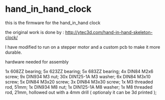 # hand_in_hand_clock
this is the firmware for the hand_in_hand clock

the original work is done by : http://ytec3d.com/hand-in-hand-skeleton-clock/

I have modified to run on a stepper motor and a custom pcb to make it more durable. 

hardware needed for assembly

1x 608ZZ bearing;
5x 623ZZ bearing;
5x 683ZZ bearing;
4x DIN84 M2x6 screw;
9x DIN934 M3 nut;
30x DIN125-1A M3 washer;
6x DIN84 M3x10 screw;
5x DIN84 M3x20 screw;
3x DIN84 M3x30 screw;
1x M3 threaded rod, 51mm;
1x DIN934 M8 nut;
1x DIN125-1A M8 washer;
1x M8 threaded rod, 21mm, hollowed out with a 4mm drill ( optionaly it can be 3d printed );
